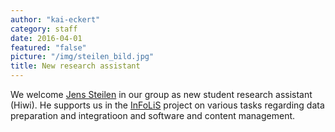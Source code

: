 ```yaml
---
author: "kai-eckert"
category: staff
date: 2016-04-01
featured: "false"
picture: "/img/steilen_bild.jpg"
title: New research assistant
---
```

We welcome [Jens Steilen](/people/jens-steilen) in our group as new student research assistant (Hiwi). He supports us in the [InFoLiS](/projects/infolis) project on various tasks regarding data preparation and integratioon and software and content management.
<!--more-->
